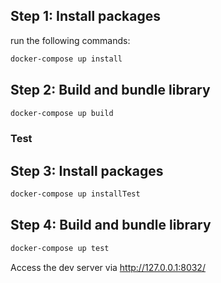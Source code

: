 ## Step 1: Install packages
run the following commands:
```sh
docker-compose up install
```
## Step 2: Build and bundle library
```sh
docker-compose up build
```

### Test
## Step 3: Install packages
```sh
docker-compose up installTest
```

## Step 4: Build and bundle library
```sh
docker-compose up test
```

Access the dev server via http://127.0.0.1:8032/
